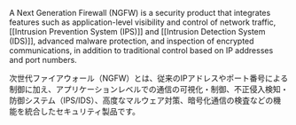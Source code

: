 
A Next Generation Firewall (NGFW) is a security product that integrates features such as application-level visibility and control of network traffic, [[Intrusion Prevention System (IPS)]] and [[Intrusion Detection System (IDS)]], advanced malware protection, and inspection of encrypted communications, in addition to traditional control based on IP addresses and port numbers.


次世代ファイアウォール（NGFW）とは、従来のIPアドレスやポート番号による制御に加え、アプリケーションレベルでの通信の可視化・制御、不正侵入検知・防御システム（IPS/IDS）、高度なマルウェア対策、暗号化通信の検査などの機能を統合したセキュリティ製品です。﻿

